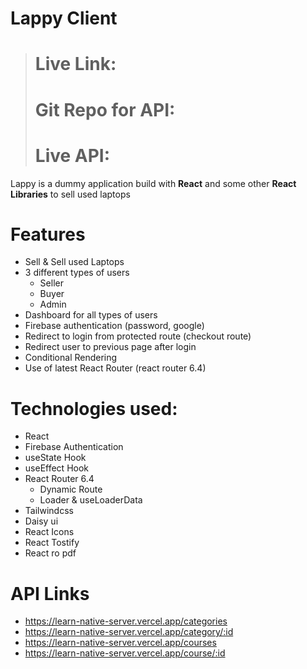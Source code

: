 # **Lappy Client**

> # Live Link:  
> # Git Repo for API:  
> # Live API:  

Lappy is a dummy application build with **React** and some other **React Libraries** to sell used laptops

# Features
- Sell & Sell used Laptops
- 3 different types of users 
    - Seller
    - Buyer
    - Admin
- Dashboard for all types of users
- Firebase authentication (password, google)
- Redirect to login from protected route (checkout route)
- Redirect user to previous page after login
- Conditional Rendering 
- Use of latest React Router (react router 6.4)


# Technologies used:
- React
- Firebase Authentication
- useState Hook
- useEffect Hook
- React Router 6.4
    - Dynamic Route
    - Loader & useLoaderData
- Tailwindcss
- Daisy ui
- React Icons
- React Tostify
- React ro pdf

# **API Links**
- https://learn-native-server.vercel.app/categories
- https://learn-native-server.vercel.app/category/:id
- https://learn-native-server.vercel.app/courses
- https://learn-native-server.vercel.app/course/:id